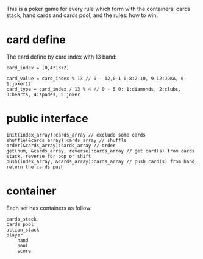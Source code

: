 This is a poker game for every rule which form with
the containers: cards stack, hand cards and cards pool, 
and the rules: how to win.

# card define

The card define by card index with 13 band:
```
card_index = [0,4*13+2]

card_value = card_index % 13 // 0 - 12,0-1 0-8:2-10, 9-12:JQKA, 0-1:joker12
card_type = card_index / 13 % 4 // 0 - 5 0: 1:diamonds, 2:clubs, 3:hearts, 4:spades, 5:joker
```

# public interface

```
init(index_array):cards_array // exclude some cards
shuffle(&cards_array):cards_array // shuffle
order(&cards_array):cards_array // order
get(num, &cards_array, reverse):cards_array // get card(s) from cards stack, reverse for pop or shift
push(index_array, &cards_array):cards_array // push card(s) from hand, retern the cards push
```
# container
Each set has containers as follow:
```
cards_stack
cards_pool
action_stack
player
	hand
	pool
	score
